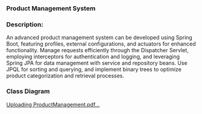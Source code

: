 ### Product Management System

### Description:

An advanced product management system can be developed using Spring Boot, featuring profiles, external configurations, and actuators for enhanced functionality. Manage requests efficiently through the Dispatcher Servlet, employing interceptors for authentication and logging, and leveraging Spring JPA for data management with service and repository beans. Use JPQL for sorting and querying, and implement binary trees to optimize product categorization and retrieval processes.


### Class Diagram

[Uploading ProductManagement.pdf…]()

